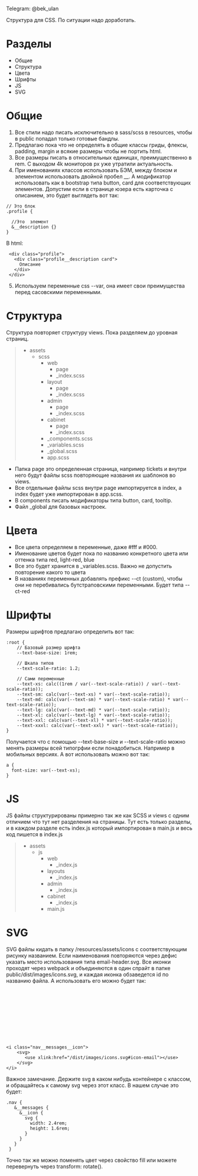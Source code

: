 Telegram: @bek_ulan

Структура для CSS. По ситуации надо доработать.

# Разделы

- Общие
- Структура
- Цвета
- Шрифты
- JS
- SVG

# Общие
1) Все стили надо писать исключительно в sass/scss в resources, чтобы в public попадал только готовые бандлы. 
2) Предлагаю пока что не определять в общие классы гриды, флексы, padding, margin и всякие размеры чтобы не портить html.
3) Все размеры писать в относительных единицах, преимущественно в rem. С выходом 4k мониторов px уже утратили актуальность. 
4) При именованиях классов использовать БЭМ, между блоком и элементом использовать двойной пробел __. 
А модификатор использовать как в bootstrap типа button, card для соответствующих элементов. 
Допустим если в странице юзера есть карточка с описанием, это будет выглядеть вот так: 
```
// Это блок
.profile {

  //Это  элемент
  &__description {}
}
```
В html:
```
 <div class="profile">
   <div class="profile__description card">
     Описание
   </div> 
 </div> 
```
5) Используем переменные css --var, она имеет свои преимущества перед сасовскими переменными.


# Структура

Структура повторяет структуру views. Пока разделяем до уровная страниц. 

> - assets
>    - scss
>      - web
>        - page
>        - _index.scss
>      - layout
>        - page
>        - _index.scss
>      - admin
>        - page
>        - _index.scss
>      - cabinet
>        - page
>        - _index.scss
>      - _components.scss  
>      - _variables.scss
>      - _global.scss
>      - app.scss

 - Папка page это определенная страница, например tickets и внутри него будут файлы scss повторяющие названия их шаблонов во views.
 - Все отдельные файлы scss внутри page импортируется в index, а index будет уже импортирован в app.scss. 
 - В components писать модификаторы типа button, card, tooltip. 
 - Файл _global для базовых настроек.  
 
# Цвета
  - Все цвета определяем в переменные, даже #fff и #000. 
  - Именование цветов будет пока по названию конкретного цвета или оттенка типа red, light-red, blue
  - Все это будет хранится в _variables.scss. Важно не допустить повторение какого то цвета
  - В названиях переменных добавлять префикс --ct (custom), чтобы они не перебивались бутстраповскими переменными. Будет типа --ct-red
 
# Шрифты
  Размеры шрифтов предлагаю определить вот так:
  
```
:root {
    // Базовый размер шрифта
    --text-base-size: 1rem;

    // Шкала типов
    --text-scale-ratio: 1.2;
    
    // Сами переменные
    --text-xs: calc((1rem / var(--text-scale-ratio)) / var(--text-scale-ratio));
    --text-sm: calc(var(--text-xs) * var(--text-scale-ratio));
    --text-md: calc(var(--text-sm) * var(--text-scale-ratio) * var(--text-scale-ratio));
    --text-lg: calc(var(--text-md) * var(--text-scale-ratio));
    --text-xl: calc(var(--text-lg) * var(--text-scale-ratio));
    --text-xxl: calc(var(--text-xl) * var(--text-scale-ratio));
    --text-xxxl: calc(var(--text-xxl) * var(--text-scale-ratio));
}
```
Получается что с помощью  --text-base-size и --text-scale-ratio можно менять размеры всей типогрфии если понадобиться. Например в мобильных версиях.
А вот использовать можно вот так:
```
a {
  font-size: var(--text-xs);
}
```
# JS
  JS файлы структурированы примерно так же как SCSS и views с одним отличием что тут нет разделения на страницы.
  Тут есть только разделы, и в каждом разделе есть index.js который импортирован в main.js и весь код пишется в index.js
  
> - assets
>    - js
>      - web
>        - _index.js
>      - layouts
>        - _index.js
>      - admin
>        - _index.js
>      - cabinet
>        - _index.js
>      - main.js
  
# SVG
   SVG файлы кидать в папку /resources/assets/icons с соответствующим рисунку названием. Если наименования повторяются через дефис указать место использования типа 
   email-header.svg. Все иконки проходят через webpack и объединяются в один спрайт в папке public/dist/images/icons.svg, и каждая иконка обзаведется id по названию файла. А         использовать его можно будет так:  <svg> <use xlink:href="/dist/images/icons.svg#название_файла"></use> </svg>
   
   ```
   <i class="nav__messages__icon">
       <svg>
          <use xlink:href="/dist/images/icons.svg#icon-email"></use>
       </svg>
   </i>
   ```
   
   Важное замечание. Держите svg в каком нибудь контейнере с классом, и обращайтесь к самому svg через этот класс. В нашем случае это будет: 
   
   ```
   .nav {
      &__messages {
        &__icon {
          svg {
            width: 2.4rem;
            height: 1.6rem;
          }
        }
      }
    }
   
   ```
   Точно так же можно поменять цвет через свойство fill или можете перевернуть через transform: rotate().
  
